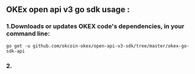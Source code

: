 OKEx open api v3 go sdk usage :
-----

### 1.Downloads or updates OKEX code's dependencies, in your command line:

```
go get -u github.com/okcoin-okex/open-api-v3-sdk/tree/master/okex-go-sdk-api
```
### 2.